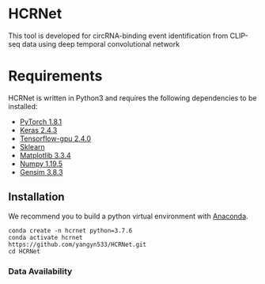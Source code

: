# **HCRNet**
This tool is developed for circRNA-binding event identification from CLIP-seq data using deep temporal convolutional network

# **Requirements**
HCRNet is written in Python3 and requires the following dependencies to be installed: <br>
+ [PyTorch 1.8.1](http://pytorch.org/) <br>
+ [Keras 2.4.3](http://keras.org/)
+ [Tensorflow-gpu 2.4.0](http://tensorflow.org/)  
+ [Sklearn](https://github.com/scikit-learn/scikit-learn)
+ [Matplotlib 3.3.4](https://matplotlib.org/)
+ [Numpy 1.19.5](http://numpy.org/)
+ [Gensim 3.8.3](http://gensim.org/)

## **Installation**
We recommend you to build a python virtual environment with [Anaconda](https://docs.anaconda.com/anaconda/install/linux/). 
```
conda create -n hcrnet python=3.7.6
conda activate hcrnet
https://github.com/yangyn533/HCRNet.git
cd HCRNet
```
### **Data Availability**
